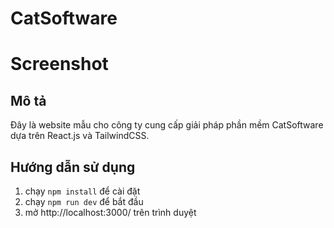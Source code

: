 # CatSoftware

# Screenshot



## Mô tả

Đây là website mẫu cho công ty cung cấp giải pháp phần mềm CatSoftware dựa trên React.js và TailwindCSS.

## Hướng dẫn sử dụng

1. chạy `npm install` để cài đặt
2. chạy `npm run dev` để bắt đầu
3. mở http://localhost:3000/ trên trình duyệt
